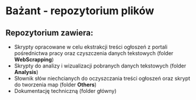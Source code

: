 # Bażant - repozytorium plików

## **Repozytorium zawiera:** 
- Skrypty opracowane w celu ekstrakcji treści ogłoszeń z portali pośrednictwa pracy oraz czyszczenia danych tekstowych (folder **WebScrapping**)
- Skrypty do analizy i wizualizacji pobranych danych tekstowych (folder **Analysis**)
- Słownik słów niechcianych do oczyszczania treści ogłoszeń oraz skrypt do tworzenia map (folder **Others**)
- Dokumentację techniczną (folder główny)
